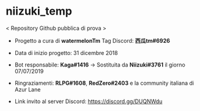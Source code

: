 # niizuki_temp 
< Repository Github pubblica di prova >

- Progetto a cura di __watermelonTm__
Tag Discord: **西瓜tm#6926**

- Data di inizio progetto: 31 dicembre 2018
- Bot responsabile: **Kaga#1416** -> Sostituita da **Niizuki#3761** il giorno 07/07/2019

- Ringraziamenti: 
**RLPG#1608**, **RedZero#2403** e la community italiana di Azur Lane

- Link invito al server Discord:
https://discord.gg/DUQNWdu
